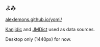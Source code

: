 ### よみ

[alexlemons.github.io/yomi/](https://alexlemons.github.io/yomi/)

[Kanjidic](https://www.edrdg.org/wiki/index.php/KANJIDIC_Project) and [JMDict](https://www.edrdg.org/jmdict/j_jmdict.html) used as data sources.  

Desktop only (1440px) for now.

